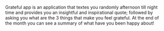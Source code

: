 Grateful app is an application that textes you randomly afternoon till night time and provides you an insightful and inspirational quote; 
followed by asking you what are the 3 things that make you feel grateful. At the end of the month you can see a summary of what have you been happy about!

